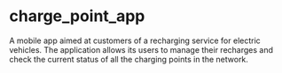 # charge_point_app

A mobile app aimed at customers of a recharging service for electric vehicles. The application allows its users to manage their recharges and check the current status of all the charging points in the network.
